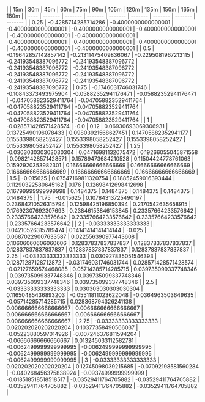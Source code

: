 | | 15m | 30m | 45m | 60m | 75m | 90m | 105m | 120m | 135m | 150m | 165m | 180m | 
| ---- | ------- | ------- | ------- | ------- | ------- | ------- | ------- | ------- |
| 0.25 | -0.4285714285714286 | -0.4000000000000001 | -0.4000000000000001 | -0.4000000000000001 | -0.4000000000000001 | -0.4000000000000001 | -0.4000000000000001 | -0.4000000000000001 | -0.4000000000000001 | -0.4000000000000001 | -0.4000000000000001 | -0.4000000000000001 | 
| 0.5 | -0.19642857142857142 | -0.21311475409836067 | -0.2295081967213115 | -0.24193548387096772 | -0.24193548387096772 | -0.24193548387096772 | -0.24193548387096772 | -0.24193548387096772 | -0.24193548387096772 | -0.24193548387096772 | -0.24193548387096772 | -0.24193548387096772 | 
| 0.75 | -0.1746031746031746 | -0.10843373493975904 | -0.05882352941176471 | -0.05882352941176471 | -0.047058823529411764 | -0.047058823529411764 | -0.047058823529411764 | -0.047058823529411764 | -0.047058823529411764 | -0.047058823529411764 | -0.047058823529411764 | -0.047058823529411764 | 
| 1 | -0.028571428571428574 | -0.0 | 0.12 | 0.06930693069306931 | 0.13725490196078433 | 0.09803921568627451 | 0.14705882352941177 | 0.1553398058252427 | 0.1553398058252427 | 0.1553398058252427 | 0.1553398058252427 | 0.1553398058252427 | 
| 1.25 | -0.030303030303030304 | 0.04716981132075472 | 0.19266055045871558 | 0.09821428571428571 | 0.15789473684210528 | 0.11504424778761063 | 0.1592920353982301 | 0.16666666666666669 | 0.16666666666666669 | 0.16666666666666669 | 0.16666666666666669 | 0.16666666666666669 | 
| 1.5 | -0.015625 | 0.07547169811320754 | 0.18852459016393444 | 0.11290322580645162 | 0.176 | 0.12698412698412698 | 0.16799999999999998 | 0.1484375 | 0.1484375 | 0.1484375 | 0.1484375 | 0.1484375 | 
| 1.75 | -0.015625 | 0.10784313725490197 | 0.23684210526315794 | 0.12598425196850394 | 0.2170542635658915 | 0.17692307692307693 | 0.23846153846153845 | 0.23357664233576642 | 0.23357664233576642 | 0.23357664233576642 | 0.23357664233576642 | 0.23357664233576642 | 
| 2 | -0.03333333333333333 | 0.04210526315789474 | 0.14141414141414144 | -0.025 | 0.06870229007633587 | 0.022556390977443608 | 0.10606060606060606 | 0.12837837837837837 | 0.12837837837837837 | 0.12837837837837837 | 0.12837837837837837 | 0.12837837837837837 | 
| 2.25 | -0.03333333333333333 | 0.030927835051546393 | 0.12871287128712872 | -0.031746031746031744 | 0.028571428571428574 | -0.02127659574468085 | 0.05714285714285715 | 0.039735099337748346 | 0.039735099337748346 | 0.039735099337748346 | 0.039735099337748346 | 0.039735099337748346 | 
| 2.5 | -0.03333333333333333 | 0.030303030303030304 | 0.11650485436893203 | -0.05511811023622048 | -0.0364963503649635 | -0.05714285714285715 | 0.028368794326241138 | 0.006666666666666667 | 0.006666666666666667 | 0.006666666666666667 | 0.006666666666666667 | 0.006666666666666667 | 
| 2.75 | -0.03333333333333333 | 0.020202020202020204 | 0.10377358490566037 | -0.05223880597014926 | -0.007246376811594204 | -0.06666666666666667 | 0.013245033112582781 | -0.0062499999999999995 | -0.0062499999999999995 | -0.0062499999999999995 | -0.0062499999999999995 | -0.0062499999999999995 | 
| 3 | -0.03333333333333333 | 0.020202020202020204 | 0.12745098039215685 | -0.07092198581560284 | -0.040268456375838924 | -0.09374999999999999 | -0.018518518518518517 | -0.03529411764705882 | -0.03529411764705882 | -0.03529411764705882 | -0.03529411764705882 | -0.03529411764705882 | 
